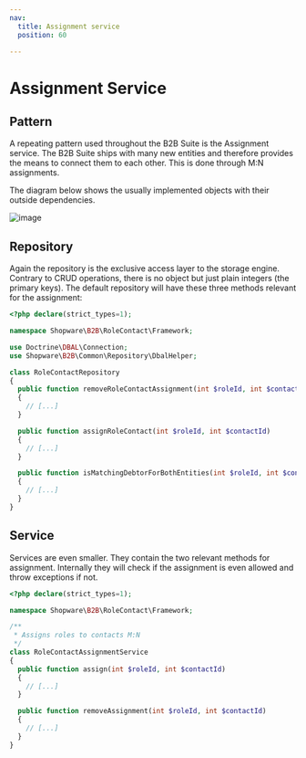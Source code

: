 ```yaml
---
nav:
  title: Assignment service
  position: 60

---
```


# Assignment Service

## Pattern

A repeating pattern used throughout the B2B Suite is the Assignment service.
The B2B Suite ships with many new entities and therefore provides the means to connect them to each other. This is done through M:N assignments.

The diagram below shows the usually implemented objects with their outside dependencies.

![image](../../../../../assets/b2bSuite-core-assignmentService.svg)

## Repository

Again the repository is the exclusive access layer to the storage engine.
Contrary to CRUD operations, there is no object but just plain integers (the primary keys).
The default repository will have these three methods relevant for the assignment:

```php
<?php declare(strict_types=1);

namespace Shopware\B2B\RoleContact\Framework;

use Doctrine\DBAL\Connection;
use Shopware\B2B\Common\Repository\DbalHelper;

class RoleContactRepository
{
  public function removeRoleContactAssignment(int $roleId, int $contactId)
  {
    // [...]
  }

  public function assignRoleContact(int $roleId, int $contactId)
  {
    // [...]
  }

  public function isMatchingDebtorForBothEntities(int $roleId, int $contactId): bool
  {
    // [...]
  }
}
```

## Service

Services are even smaller. They contain the two relevant methods for assignment.
Internally they will check if the assignment is even allowed and throw exceptions if not.

```php
<?php declare(strict_types=1);

namespace Shopware\B2B\RoleContact\Framework;

/**
 * Assigns roles to contacts M:N
 */
class RoleContactAssignmentService
{
  public function assign(int $roleId, int $contactId)
  {
    // [...]
  }

  public function removeAssignment(int $roleId, int $contactId)
  {
    // [...]
  }
}
```
